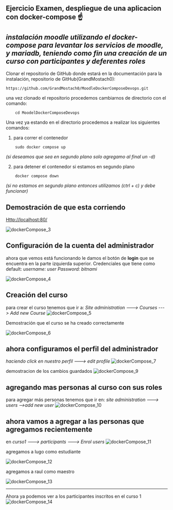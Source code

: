 ## Ejercicio Examen, despliegue de una aplicacion con docker-compose ☝️

## *instalación moodle utilizando el docker-compose para levantar los servicios de moodle, y mariadb, teniendo como fin una creación de un curso con participantes y deferentes roles*

 Clonar el repositorio de GitHub donde estará en la documentación para la instalación, repositorio de GitHub(GrandMostach0): 
 ```console
https://github.com/GrandMostach0/MoodleDockerComposeDevops.git
```

una vez clonado el repositorio procedemos cambiarnos de directorio con el comando:
```console
    cd MoodelDockerComposeDevops 
   ```
   Una vez ya estando en el directorio procedemos a realizar los siguientes comandos:

1. para correr el contenedor
```console
    sudo docker compose up
   ```
*(si deseamos que sea en segundo plano solo agregamo al final un -d)*

2. para detener el contenedor si estamos en segundo plano
```console
    docker compose down
   ```
*(si no estamos en segundo plano entonces utilizamos (ctrl + c) y debe funcionar)*

##
## Demostración de que esta corriendo 
[Http://localhost:80/](http://localhost:80/)

![dockerCompose_3](https://github.com/GrandMostach0/MoodleDockerComposeDevops/assets/75960744/354d78fa-b5b3-46ec-9eae-774b5492051f)


## Configuración de la cuenta del administrador
ahora que vemos está funcionando le damos el botón de **login** que se encuentra en la parte izquierda superior.
Credenciales que tiene como default:
*username: user*
*Password: bitnami*

![dockerCompose_4](https://github.com/GrandMostach0/MoodleDockerComposeDevops/assets/75960744/4f85e6f2-ee37-437a-9653-b20f1c20331b)

 ## Creación del curso
 para crear el curso tenemos que ir a:
 *Site administration ---> Courses ---> Add new Course*
![dockerCompose_5](https://github.com/GrandMostach0/MoodleDockerComposeDevops/assets/75960744/2c10a1c9-51cb-41b5-9bbb-dcffdbbbade3)

Demostración que el curso se ha creado correctamente

![dockerCompose_6](https://github.com/GrandMostach0/MoodleDockerComposeDevops/assets/75960744/2a7a2b37-86a3-4e5c-a96f-39f597998bba)

## ahora configuramos el perfil del administrador
*haciendo click en nuestro perfil ---> edit profile*
![dockerCompose_7](https://github.com/GrandMostach0/MoodleDockerComposeDevops/assets/75960744/389a9882-6981-463a-bc12-c74d6dad7c60)

demostracion de los cambios guardados
![dockerCompose_9](https://github.com/GrandMostach0/MoodleDockerComposeDevops/assets/75960744/dbbd9360-fd80-46b9-8279-329a5827e9f6)

##
## agregando mas personas al curso con sus roles
para agregar más personas tenemos que ir en: *site administration ---> users -->add new user*
![dockerCompose_10](https://github.com/GrandMostach0/MoodleDockerComposeDevops/assets/75960744/d875a211-882a-43ae-b34b-fb4f0dd1e1b1)

## ahora vamos a agregar a las personas que agregamos recientemente 
en *curso1 ---> participants ---> Enrol users*
![dockerCompose_11](https://github.com/GrandMostach0/MoodleDockerComposeDevops/assets/75960744/e3aea5e8-3034-4f2e-a6d6-82c17caf8c51)


agregamos a lugo como estudiante

![dockerCompose_12](https://github.com/GrandMostach0/MoodleDockerComposeDevops/assets/75960744/57d076b2-9c12-4368-a21a-0e9973878ac5)

agregamos a raul como maestro

![dockerCompose_13](https://github.com/GrandMostach0/MoodleDockerComposeDevops/assets/75960744/277c24a0-57f7-400e-890a-70a5c6cb75ca)

-----------------------------------
Ahora ya podemos ver a los participantes inscritos en el curso 1
![dockerCompose_14](https://github.com/GrandMostach0/MoodleDockerComposeDevops/assets/75960744/2f3e78de-baf1-477b-bb26-d1ea76c14e6f)

